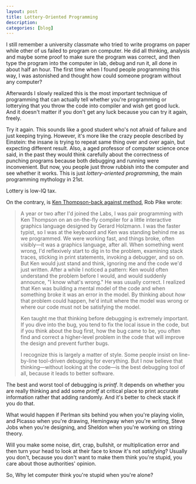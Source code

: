 ```yaml
---
layout: post
title: Lottery-Oriented Programming
description: 
categories: [blog]
---
```


I still remember a university classmate who tried to write programs on paper while other of us failed to program on computer. He did all thinking, analysis and maybe some proof to make sure the program was correct, and then type the program into the computer in lab, debug and run it, all done in about half an hour. The first time when I found people programming this way, I was astonished and thought how could someone program without any computer?

Afterwards I slowly realized this is the most important technique of programming that can actually tell whether you're programming or lotterying that you throw the code into compiler and wish get good luck. And it doesn't matter if you don't get any luck because you can try it again, freely.

Try it again. This sounds like a good student who's not afraid of failure and just keeping trying. However, it's more like the crazy people described by Einstein: the insane is trying to repeat same thing over and over again, but expecting different result. Also, a aged professor of computer science once said, in the past they would think carefully about the correctness of punching programs because both debugging and running were inconvenient. But now, you people just throw rubbish into the computer and see whether it works. This is just *lottery-oriented programming*, the main programming mythology in 21st.

Lottery is low-IQ tax.

On the contrary, is [Ken Thompson-back against method][1], Rob Pike wrote:

> A year or two after I'd joined the Labs, I was pair programming with Ken Thompson on an on-the-fly compiler for a little interactive graphics language designed by Gerard Holzmann. I was the faster typist, so I was at the keyboard and Ken was standing behind me as we programmed. We were working fast, and things broke, often visibly—it was a graphics language, after all. When something went wrong, I'd reflexively start to dig in to the problem, examining stack traces, sticking in print statements, invoking a debugger, and so on. But Ken would just stand and think, ignoring me and the code we'd just written. After a while I noticed a pattern: Ken would often understand the problem before I would, and would suddenly announce, "I know what's wrong." He was usually correct. I realized that Ken was building a mental model of the code and when something broke it was an error in the model. By thinking about *how* that problem could happen, he'd intuit where the model was wrong or where our code must not be satisfying the model.
> 
> Ken taught me that thinking before debugging is extremely important. If you dive into the bug, you tend to fix the local issue in the code, but if you think about the bug first, how the bug came to be, you often find and correct a higher-level problem in the code that will improve the design and prevent further bugs.
> 
> I recognize this is largely a matter of style. Some people insist on line-by-line tool-driven debugging for everything. But I now believe that thinking—without looking at the code—is the best debugging tool of all, because it leads to better software.

The best and worst tool of debugging is *printf*. It depends on whether you are really thinking and add some *printf* at critical place to print accurate information rather that adding randomly. And it's better to check stack if you do that.

What would happen if Perlman sits behind you when you're playing violin, and Picasso when you're drawing, Hemingway when you're writing, Steve Jobs when you're designing, and Sheldon when you're working on string theory.

Will you make some noise, dirt, crap, bullshit, or multiplication error and then turn your head to look at their face to know it's not *satisfying*? Usually you don't, because you don't want to make them think you're stupid, you care about those authorities' opinion.

So, Why let computer think you're stupid when you're alone?


[1]: http://www.informit.com/articles/article.aspx?p=1941206


